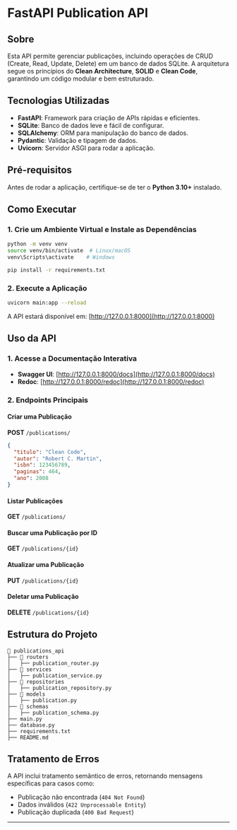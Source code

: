 # FastAPI Publication API

## Sobre
Esta API permite gerenciar publicações, incluindo operações de CRUD (Create, Read, Update, Delete) em um banco de dados SQLite.
A arquitetura segue os princípios do **Clean Architecture**, **SOLID** e **Clean Code**, garantindo um código modular e bem estruturado.

## Tecnologias Utilizadas
- **FastAPI**: Framework para criação de APIs rápidas e eficientes.
- **SQLite**: Banco de dados leve e fácil de configurar.
- **SQLAlchemy**: ORM para manipulação do banco de dados.
- **Pydantic**: Validação e tipagem de dados.
- **Uvicorn**: Servidor ASGI para rodar a aplicação.

## Pré-requisitos
Antes de rodar a aplicação, certifique-se de ter o **Python 3.10+** instalado.

## Como Executar

### 1. Crie um Ambiente Virtual e Instale as Dependências
```sh
python -m venv venv
source venv/bin/activate  # Linux/macOS
venv\Scripts\activate    # Windows

pip install -r requirements.txt
```

### 2. Execute a Aplicação
```sh
uvicorn main:app --reload
```
A API estará disponível em: [http://127.0.0.1:8000](http://127.0.0.1:8000)

## Uso da API

### 1. Acesse a Documentação Interativa
- **Swagger UI**: [http://127.0.0.1:8000/docs](http://127.0.0.1:8000/docs)
- **Redoc**: [http://127.0.0.1:8000/redoc](http://127.0.0.1:8000/redoc)

### 2. Endpoints Principais

#### Criar uma Publicação
**POST** `/publications/`
```json
{
  "titulo": "Clean Code",
  "autor": "Robert C. Martin",
  "isbn": 123456789,
  "paginas": 464,
  "ano": 2008
}
```

#### Listar Publicações
**GET** `/publications/`

#### Buscar uma Publicação por ID
**GET** `/publications/{id}`

#### Atualizar uma Publicação
**PUT** `/publications/{id}`

#### Deletar uma Publicação
**DELETE** `/publications/{id}`

## Estrutura do Projeto
```
📂 publications_api
├── 📂 routers
│   ├── publication_router.py
├── 📂 services
│   ├── publication_service.py
├── 📂 repositories
│   ├── publication_repository.py
├── 📂 models
│   ├── publication.py
├── 📂 schemas
│   ├── publication_schema.py
├── main.py
├── database.py
├── requirements.txt
├── README.md
```

## Tratamento de Erros
A API inclui tratamento semântico de erros, retornando mensagens específicas para casos como:
- Publicação não encontrada (`404 Not Found`)
- Dados inválidos (`422 Unprocessable Entity`)
- Publicação duplicada (`400 Bad Request`)

---

